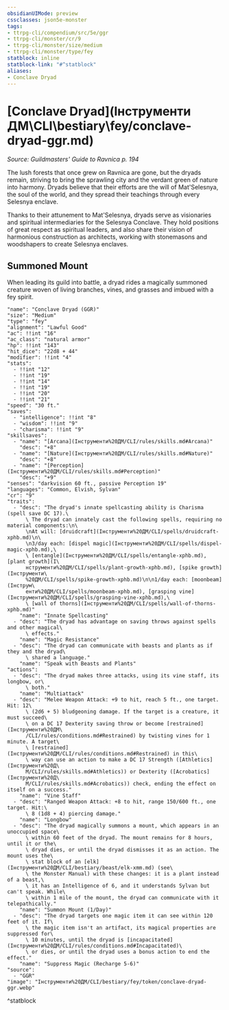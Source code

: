 ```yaml
---
obsidianUIMode: preview
cssclasses: json5e-monster
tags:
- ttrpg-cli/compendium/src/5e/ggr
- ttrpg-cli/monster/cr/9
- ttrpg-cli/monster/size/medium
- ttrpg-cli/monster/type/fey
statblock: inline
statblock-link: "#^statblock"
aliases:
- Conclave Dryad
---
```

# [Conclave Dryad](Інструменти ДМ\CLI\bestiary\fey/conclave-dryad-ggr.md)
*Source: Guildmasters' Guide to Ravnica p. 194*  

The lush forests that once grew on Ravnica are gone, but the dryads remain, striving to bring the sprawling city and the verdant green of nature into harmony. Dryads believe that their efforts are the will of Mat'Selesnya, the soul of the world, and they spread their teachings through every Selesnya enclave.

Thanks to their attunement to Mat'Selesnya, dryads serve as visionaries and spiritual intermediaries for the Selesnya Conclave. They hold positions of great respect as spiritual leaders, and also share their vision of harmonious construction as architects, working with stonemasons and woodshapers to create Selesnya enclaves.

## Summoned Mount

When leading its guild into battle, a dryad rides a magically summoned creature woven of living branches, vines, and grasses and imbued with a fey spirit.

```statblock
"name": "Conclave Dryad (GGR)"
"size": "Medium"
"type": "fey"
"alignment": "Lawful Good"
"ac": !!int "16"
"ac_class": "natural armor"
"hp": !!int "143"
"hit_dice": "22d8 + 44"
"modifier": !!int "4"
"stats":
  - !!int "12"
  - !!int "19"
  - !!int "14"
  - !!int "19"
  - !!int "20"
  - !!int "21"
"speed": "30 ft."
"saves":
  - "intelligence": !!int "8"
  - "wisdom": !!int "9"
  - "charisma": !!int "9"
"skillsaves":
  - "name": "[Arcana](Інструменти%20ДМ/CLI/rules/skills.md#Arcana)"
    "desc": "+8"
  - "name": "[Nature](Інструменти%20ДМ/CLI/rules/skills.md#Nature)"
    "desc": "+8"
  - "name": "[Perception](Інструменти%20ДМ/CLI/rules/skills.md#Perception)"
    "desc": "+9"
"senses": "darkvision 60 ft., passive Perception 19"
"languages": "Common, Elvish, Sylvan"
"cr": "9"
"traits":
  - "desc": "The dryad's innate spellcasting ability is Charisma (spell save DC 17).\
      \ The dryad can innately cast the following spells, requiring no material components:\n\
      \nAt will: [druidcraft](Інструменти%20ДМ/CLI/spells/druidcraft-xphb.md)\n\
      \n3/day each: [dispel magic](Інструменти%20ДМ/CLI/spells/dispel-magic-xphb.md),\
      \ [entangle](Інструменти%20ДМ/CLI/spells/entangle-xphb.md), [plant growth](І\
      нструменти%20ДМ/CLI/spells/plant-growth-xphb.md), [spike growth](Інструменти\
      %20ДМ/CLI/spells/spike-growth-xphb.md)\n\n1/day each: [moonbeam](Інструм\
      енти%20ДМ/CLI/spells/moonbeam-xphb.md), [grasping vine](Інструменти%20ДМ/CLI/spells/grasping-vine-xphb.md),\
      \ [wall of thorns](Інструменти%20ДМ/CLI/spells/wall-of-thorns-xphb.md)"
    "name": "Innate Spellcasting"
  - "desc": "The dryad has advantage on saving throws against spells and other magical\
      \ effects."
    "name": "Magic Resistance"
  - "desc": "The dryad can communicate with beasts and plants as if they and the dryad\
      \ shared a language."
    "name": "Speak with Beasts and Plants"
"actions":
  - "desc": "The dryad makes three attacks, using its vine staff, its longbow, or\
      \ both."
    "name": "Multiattack"
  - "desc": "Melee Weapon Attack: +9 to hit, reach 5 ft., one target. Hit: 12\
      \ (2d6 + 5) bludgeoning damage. If the target is a creature, it must succeed\
      \ on a DC 17 Dexterity saving throw or become [restrained](Інструменти%20ДМ\
      /CLI/rules/conditions.md#Restrained) by twisting vines for 1 minute. A target\
      \ [restrained](Інструменти%20ДМ/CLI/rules/conditions.md#Restrained) in this\
      \ way can use an action to make a DC 17 Strength ([Athletics](Інструменти%20Д\
      М/CLI/rules/skills.md#Athletics)) or Dexterity ([Acrobatics](Інструменти%20Д\
      М/CLI/rules/skills.md#Acrobatics)) check, ending the effect on itself on a success."
    "name": "Vine Staff"
  - "desc": "Ranged Weapon Attack: +8 to hit, range 150/600 ft., one target. Hit:\
      \ 8 (1d8 + 4) piercing damage."
    "name": "Longbow"
  - "desc": "The dryad magically summons a mount, which appears in an unoccupied space\
      \ within 60 feet of the dryad. The mount remains for 8 hours, until it or the\
      \ dryad dies, or until the dryad dismisses it as an action. The mount uses the\
      \ stat block of an [elk](Інструменти%20ДМ/CLI/bestiary/beast/elk-xmm.md) (see\
      \ the Monster Manual) with these changes: it is a plant instead of a beast,\
      \ it has an Intelligence of 6, and it understands Sylvan but can't speak. While\
      \ within 1 mile of the mount, the dryad can communicate with it telepathically."
    "name": "Summon Mount (1/Day)"
  - "desc": "The dryad targets one magic item it can see within 120 feet of it. If\
      \ the magic item isn't an artifact, its magical properties are suppressed for\
      \ 10 minutes, until the dryad is [incapacitated](Інструменти%20ДМ/CLI/rules/conditions.md#Incapacitated)\
      \ or dies, or until the dryad uses a bonus action to end the effect."
    "name": "Suppress Magic (Recharge 5-6)"
"source":
  - "GGR"
"image": "Інструменти%20ДМ/CLI/bestiary/fey/token/conclave-dryad-ggr.webp"
```
^statblock